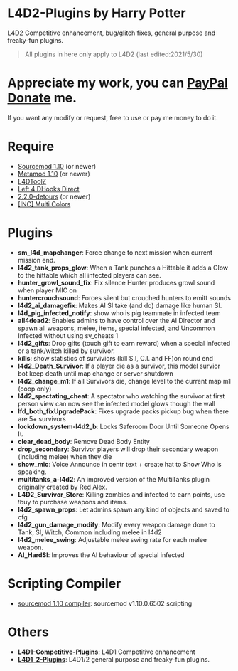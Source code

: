 # L4D2-Plugins by Harry Potter
L4D2 Competitive enhancement, bug/glitch fixes, general purpose and freaky-fun plugins.
>All plugins in here only apply to L4D2 (last edited:2021/5/30)
# Appreciate my work, you can [PayPal Donate](https://paypal.me/Harry0215?locale.x=zh_TW) me.
If you want any modify or request, free to use or pay me money to do it.
# Require
* [Sourcemod 1.10](https://www.sourcemod.net/downloads.php?branch=1.10-dev) (or newer)
* [Metamod 1.10](https://www.sourcemm.net/downloads.php?branch=1.10-dev) (or newer)
* [L4DToolZ](https://forums.alliedmods.net/showthread.php?t=93600)
* [Left 4 DHooks Direct](https://forums.alliedmods.net/showthread.php?p=2684862)
* [2.2.0-detours](https://forums.alliedmods.net/showpost.php?p=2588686&postcount=589) (or newer)
* [[INC] Multi Colors](https://forums.alliedmods.net/showthread.php?t=247770)

# Plugins
* <b>sm_l4d_mapchanger</b>: Force change to next mission when current mission end.
* <b>l4d2_tank_props_glow</b>: When a Tank punches a Hittable it adds a Glow to the hittable which all infected players can see.
* <b>hunter_growl_sound_fix</b>: Fix silence Hunter produces growl sound when player MIC on
* <b>huntercrouchsound</b>: Forces silent but crouched hunters to emitt sounds
* <b>l4d2_ai_damagefix</b>: Makes AI SI take (and do) damage like human SI.
* <b>l4d_pig_infected_notify</b>: show who is pig teammate in infected team
* <b>all4dead2</b>: Enables admins to have control over the AI Director and spawn all weapons, melee, items, special infected, and Uncommon Infected without using sv_cheats 1
* <b>l4d2_gifts</b>: Drop gifts (touch gift to earn reward) when a special infected or a tank/witch killed by survivor.
* <b>kills</b>: show statistics of surviviors (kill S.I, C.I. and FF)on round end
* <b>l4d2_Death_Survivor</b>: If a player die as a survivor, this model survior bot keep death until map change or server shutdown
* <b>l4d2_change_m1</b>: If all Survivors die, change level to the current map m1 (coop only)
* <b>l4d2_spectating_cheat</b>: A spectator who watching the survivor at first person view can now see the infected model glows though the wall
* <b>lfd_both_fixUpgradePack</b>: Fixes upgrade packs pickup bug when there are 5+ survivors
* <b>lockdown_system-l4d2_b</b>: Locks Saferoom Door Until Someone Opens It.
* <b>clear_dead_body</b>: Remove Dead Body Entity
* <b>drop_secondary</b>: Survivor players will drop their secondary weapon (including melee) when they die
* <b>show_mic</b>: Voice Announce in centr text + create hat to Show Who is speaking.
* <b>multitanks_a-l4d2</b>: An improved version of the MultiTanks plugin originally created by Red Alex.
* <b>L4D2_Survivor_Store</b>: Killing zombies and infected to earn points, use !buy to purchase weapons and items.
* <b>l4d2_spawn_props</b>: Let admins spawn any kind of objects and saved to cfg
* <b>l4d2_gun_damage_modify</b>: Modify every weapon damage done to Tank, SI, Witch, Common including melee in l4d2
* <b>l4d2_melee_swing</b>: Adjustable melee swing rate for each melee weapon.
* <b>AI_HardSI</b>: Improves the AI behaviour of special infected
# Scripting Compiler
* [sourcemod 1.10 compiler](https://github.com/fbef0102/L4D2-Plugins/releases/download/v1.0/sourcemod_1.10_Compiler.zip): sourcemod v1.10.0.6502 scripting
# Others
* <b>[L4D1-Competitive-Plugins](https://github.com/fbef0102/L4D1-Competitive-Plugins)</b>: L4D1 Competitive enhancement
* <b>[L4D1_2-Plugins](https://github.com/fbef0102/L4D1_2-Plugins)</b>: L4D1/2 general purpose and freaky-fun plugins.
